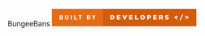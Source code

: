 BungeeBans 
<svg xmlns="http://www.w3.org/2000/svg" width="284" height="35" viewBox="0 0 284.139 35"><path fill="#E46C17" d="M0 0h99.243v35H0z"/><path d="M15 13.05c0-.075.052-.126.127-.126h3.34c1.865 0 2.735.92 2.735 2.28 0 .935-.43 1.514-.996 1.83v.024c.567.214 1.147.92 1.147 1.94 0 1.688-1.122 2.495-2.975 2.495h-3.252c-.075 0-.126-.05-.126-.125V13.05zm3.24 3.378c.706 0 1.12-.378 1.12-1.008s-.414-.996-1.12-.996h-1.31c-.05 0-.076.025-.076.076v1.853c0 .05.025.075.076.075h1.31zm-1.31 3.566h1.41c.757 0 1.16-.402 1.16-1.07 0-.656-.403-1.072-1.16-1.072h-1.41c-.05 0-.076.025-.076.076v1.99c0 .052.025.076.076.076zm8.877-1.65V13.05c0-.075.05-.126.126-.126h1.6c.077 0 .127.05.127.127v5.35c0 1.02.567 1.6 1.438 1.6.856 0 1.424-.58 1.424-1.6v-5.35c0-.07.05-.12.126-.12h1.6c.077 0 .127.05.127.13v5.3c0 2.13-1.36 3.29-3.276 3.29-1.94 0-3.3-1.16-3.3-3.29zM37.13 13.05c0-.075.05-.126.126-.126h1.6c.076 0 .127.05.127.127v8.32c0 .08-.05.13-.126.13h-1.6c-.076 0-.127-.05-.127-.12v-8.32zm6.645 0c0-.075.05-.126.126-.126h1.61c.08 0 .13.05.13.127v6.72c0 .05.03.08.08.08h3.78c.08 0 .13.05.13.13v1.4c0 .08-.05.13-.125.13h-5.6c-.073 0-.124-.05-.124-.12v-8.32zm10.845 8.444c-.077 0-.127-.05-.127-.125v-6.72c0-.05-.025-.08-.076-.08H52.25c-.076 0-.127-.05-.127-.13v-1.4c0-.08.05-.13.126-.13h6.34c.07 0 .12.05.12.12v1.4c0 .074-.05.124-.13.124h-2.17c-.05 0-.08.025-.08.075v6.72c0 .073-.05.123-.13.123h-1.6zm14.274-8.444c0-.075.05-.126.126-.126h3.34c1.865 0 2.735.92 2.735 2.28 0 .935-.43 1.514-.996 1.83v.024c.56.214 1.14.92 1.14 1.94 0 1.688-1.12 2.495-2.98 2.495h-3.25c-.08 0-.13-.05-.13-.125V13.05zm3.24 3.378c.705 0 1.12-.378 1.12-1.008s-.415-.996-1.12-.996H70.82c-.05 0-.076.025-.076.076v1.853c0 .05.025.075.076.075h1.31zm-1.312 3.566h1.41c.757 0 1.16-.402 1.16-1.07 0-.656-.403-1.072-1.16-1.072h-1.41c-.05 0-.076.025-.076.076v1.99c0 .052.025.076.076.076zm10.503 1.5c-.075 0-.126-.05-.126-.125v-3.29l-2.54-5.03c-.03-.07 0-.13.09-.13h1.64c.09 0 .15.04.19.12l1.55 3.12h.04l1.55-3.13c.03-.086.1-.124.19-.124h1.58c.09 0 .12.065.09.13l-2.54 5.03v3.29c0 .072-.05.122-.13.122h-1.6z" fill="#fff"/><path fill="#D35B09" d="M99.243 0H284.14v35H99.242z"/><path d="M114.796 12.672h3.403c3.15 0 4.97 1.814 4.97 4.36v.026c0 2.545-1.86 4.436-5.03 4.436h-3.35v-8.822zm3.44 6.654c1.463 0 2.434-.807 2.434-2.23v-.026c0-1.41-.97-2.23-2.433-2.23h-.996v4.486h1zm9.36-6.654h7.095v2.08h-4.67v1.336h4.24v1.928h-4.23v1.4h4.74v2.078h-7.16v-8.822zm10.854 0h2.736l2.004 5.584 2.004-5.584h2.685l-3.58 8.886h-2.27l-3.58-8.886zm13.443 0h7.096v2.08h-4.68v1.336h4.23v1.928h-4.24v1.4h4.74v2.078h-7.16v-8.822zm11.562 0h2.445v6.68h4.272v2.143h-6.718v-8.823zm10.112 4.436v-.024c0-2.534 2.042-4.588 4.765-4.588s4.74 2.03 4.74 4.562v.025c0 2.533-2.043 4.587-4.766 4.587s-4.74-2.027-4.74-4.562zm7.008 0v-.024c0-1.273-.92-2.383-2.27-2.383-1.335 0-2.23 1.09-2.23 2.36v.03c0 1.27.92 2.38 2.257 2.38 1.35 0 2.243-1.08 2.243-2.35zm6.925-4.436h3.782c2.23 0 3.668 1.146 3.668 3.1v.026c0 2.08-1.6 3.176-3.794 3.176h-1.21v2.52H187.5v-8.822zm3.605 4.387c.87 0 1.4-.46 1.4-1.15v-.03c0-.76-.53-1.16-1.413-1.16h-1.146v2.33h1.16zm8.035-4.39h7.096v2.08h-4.676v1.33h4.235v1.93h-4.235v1.4h4.74v2.08h-7.16v-8.82zm11.562 0h4.172c1.35 0 2.28.35 2.874.96.517.5.78 1.18.78 2.05v.02c0 1.35-.718 2.24-1.814 2.71l2.105 3.07h-2.83l-1.78-2.67h-1.07v2.67h-2.44v-8.82zm4.06 4.23c.83 0 1.31-.4 1.31-1.05v-.03c0-.695-.504-1.05-1.323-1.05h-1.61v2.12h1.61zm7.492 3.28l1.36-1.63c.87.69 1.84 1.05 2.862 1.05.655 0 1.008-.23 1.008-.607v-.026c0-.365-.29-.566-1.487-.844-1.878-.43-3.327-.96-3.327-2.77v-.023c0-1.64 1.298-2.82 3.416-2.82 1.5 0 2.672.404 3.63 1.174l-1.223 1.727c-.807-.56-1.69-.87-2.47-.87-.593 0-.883.26-.883.57v.028c0 .403.302.58 1.524.857 2.03.44 3.29 1.1 3.29 2.75v.02c0 1.805-1.425 2.877-3.567 2.877-1.562 0-3.05-.493-4.133-1.463zm18.726-2.01v-2.23l6.263-2.5v2.23l-4.12 1.37 4.12 1.37v2.245l-6.264-2.493zm15.557-6.75h1.94l-5.583 11.67h-1.94l5.583-11.67zm5.827 7.005l4.122-1.374-4.122-1.374v-2.24l6.265 2.493v2.23l-6.27 2.494v-2.23z" fill="#fff"/></svg>
